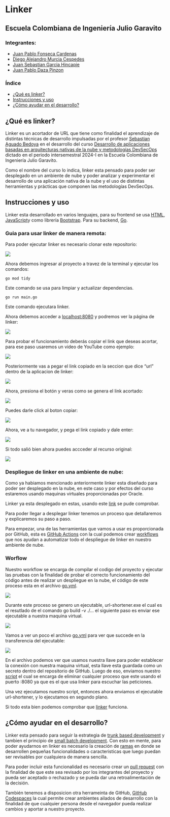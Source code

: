 # Linker

## Escuela Colombiana de Ingeniería Julio Garavito

### Integrantes:

- [Juan Pablo Fonseca Cardenas](https://github.com/juanchitololxd)
- [Diego Alejandro Murcia Cespedes](https://github.com/Diego-Murcia)
- [Juan Sebastian Garcia Hincapie](https://github.com/jgarciahincapie)
- [Juan Pablo Daza Pinzon](https://github.com/JuanPabloDaza)

### Índice

- [¿Qué es linker?](#qué-es-linker)
- [Instrucciones y uso](#instrucciones-y-uso)
- [¿Cómo ayudar en el desarrollo?](#cómo-ayudar-en-el-desarrollo)


## ¿Qué es linker?

Linker es un acortador de URL que tiene como finalidad el aprendizaje de distintas técnicas de 
desarrollo impulsadas por el profesor [Sebastian Aguado Bedoya](https://github.com/saguadob) en el desarrollo del curso
[Desarrollo de aplicaciones basadas en arquitecturas nativas de la nube y metodologías DevSecOps](https://www.escuelaing.edu.co/es/programas/curso-desarrollo-de-aplicaciones-basadas-en-arquitecturas-nativas-de-la-nube-y-metodologias-devsecops/)
dictado en el periodo intersemestral 2024-I en la Escuela Colombiana de Ingeniería Julio Garavito.

Como el nombre del curso lo indica, linker esta pensado para poder ser desplegado en un ambiente de nube y poder analizar y
experimentar el desarrollo de una aplicación nativa de la nube y el uso de distintas herramientas y prácticas que componen las metodologías DevSecOps.

## Instrucciones y uso

Linker esta desarrollado en varios lenguajes, para su frontend se usa [HTML](https://developer.mozilla.org/es/docs/Web/HTML), [JavaScript](https://developer.mozilla.org/es/docs/Web/JavaScript)y como librería [Bootstrap](https://getbootstrap.com). Para su backend, [Go](https://go.dev).

### Guia para usar linker de manera remota:

Para poder ejecutar linker es necesario clonar este repositorio:

![](/img/CloneRepo.png)<br>

Ahora debemos ingresar al proyecto a travez de la terminal y ejecutar los comandos:

```
go mod tidy
```

Este comando se usa para limpiar y actualizar dependencias.

```
go run main.go
```

Este comando ejecutara linker.

Ahora debemos acceder a [localhost:8080](http://localhost:8080) y podremos ver la página de linker:

![](/img/Linker1.png)<br>

Para probar el funcionamiento deberás copiar el link que deseas acortar, para ese paso usaremos un video de YouTube como ejemplo:

![](/img/YoutubeVideo.png)<br>

Posteriormente vas a pegar el link copiado en la seccion que dice “url” dentro de la aplicacion de linker:

![](/img/PasteURL.png)<br>

Ahora, presiona el botón y veras como se genera el link acortado:

![](/img/ShortenURL.png)<br>

Puedes darle click al boton copiar:

![](/img/CopyButton.png)<br>

Ahora, ve a tu navegador, y pega el link copiado y dale enter:

![](/img/PasteShortenURL.png)<br>

Si todo salió bien ahora puedes accceder al recurso original:

![](/img/Video.png)<br>

### Despliegue de linker en una ambiente de nube:

Como ya habiamos mencionado anteriormente linker esta diseñado para poder ser desplegado en la nube, en este caso y por efectos del curso estaremos usando maquinas virtuales proporcionadas por Oracle.

Linker ya esta desplegado en estas, usando este [link](http://1.unli.ink) se pude comprobar.

Para poder llegar a desplegar linker tenemos un proceso que detallaremos y explicaremos su paso a paso.

Para empezar, una de las herramientas que vamos a usar es proporcionada por GitHub, esta es [GitHub Actions](https://docs.github.com/en/actions) con la cual podemos crear [workflows](https://docs.github.com/en/actions/using-workflows)
que nos ayudan a automatizar todo el despliegue de linker en nuestro ambiente de nube.

### Worflow

Nuestro workflow se encarga de compilar el codigo del proyecto y ejecutar las pruebas con la finalidad de probar el correcto funcionamiento del código antes de realizar un despliegue en la nube, el código de este proceso esta en el archivo [go.yml](/.github/workflows/go.yml).

![](/img/Workflow1.PNG)<br>

Durante este proceso se genero un ejecutable, url-shortener.exe el cual es el resutlado de el comando go build -v ./... el siguiente paso es enviar ese ejecutable a nuestra maquina virtual.

![](/img/Workflow2.PNG)<br>

Vamos a ver un poco el archivo [go.yml](/.github/workflows/go.yml) para ver que succede en la transferencia del ejecutable:

![](/img/Workflow3.PNG)<br>

En el archivo podemos ver que usamos nuestra llave para poder establecer la conexión con nuestra maquina virtual, esta llave
esta guardada como un secreto dentro del repositorio de GitHub. Luego de eso, enviamos nuestro [script](/scripts/kill-current-process.sh) el cual se encarga de eliminar cualquier proceso que este usando el puerto :8080 ya que es el que usa linker
para escuchar las peticiones.

Una vez ejecutamos nuestro script, entonces ahora enviamos el ejecutable url-shortener, y lo ejecutamos en segundo plano.

Si todo esta bien podemos comprobar que [linker](http://1.unli.ink) funciona.

## ¿Cómo ayudar en el desarrollo?

Linker esta pensado para seguir la estrategia de [trunk based development](https://trunkbaseddevelopment.com) y tambien el principio de [small batch development](https://dora.dev/capabilities/working-in-small-batches/).
Con esto en mente, para poder ayudarnos en linker es necesario la creación de [ramas](https://docs.github.com/en/pull-requests/collaborating-with-pull-requests/proposing-changes-to-your-work-with-pull-requests/about-branches) en donde se desarrollen pequeñas funcionalidades
o caracteristicas que luego puedan ser revisables por cualquiera de manera sencilla.

Para poder incluir esta funcionalidad es necesario crear un [pull request](https://docs.github.com/en/pull-requests/collaborating-with-pull-requests/proposing-changes-to-your-work-with-pull-requests/about-pull-requests)
con la finalidad de que este sea revisado por los integrantes del proyecto y pueda ser aceptado o rechazado y se pueda dar una retroalimentación de la decisión.

También tenemos a disposicion otra herrameinta de GitHub, [GitHub Codespaces](https://github.com/features/codespaces) la cual permite crear ambientes ailados de desarrollo
con la finalidad de que cualquier persona desde el navegador pueda realizar cambios y aportar a nuestro proyecto.